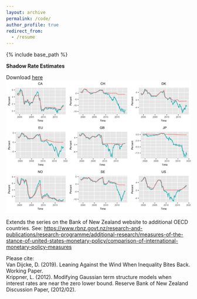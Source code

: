 ```yaml
---
layout: archive
permalink: /code/
author_profile: true
redirect_from:
  - /resume
---
```


{% include base_path %}

**Shadow Rate Estimates** 

Download [here](../files/SSR.csv)
<img src="../images/shadowplot.jpg" alt="hi" class="inline"/> <br/>

Extends the series on the Bank of New Zealand website to additional OECD countries. 
See: https://www.rbnz.govt.nz/research-and-publications/research-programme/additional-research/measures-of-the-stance-of-united-states-monetary-policy/comparison-of-international-monetary-policy-measures


Please cite:  <br/>
Van Dijcke, D. (2019). Leaning Against the Wind When Inequality Bites Back. Working Paper.  <br/>
Krippner, L. (2012). Modifying Gaussian term structure models when interest rates are near the zero lower bound. Reserve Bank of New Zealand Discussion Paper, (2012/02).


